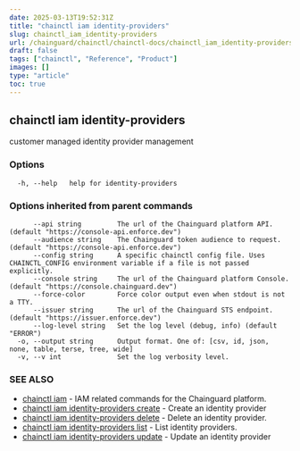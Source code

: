 ```yaml
---
date: 2025-03-13T19:52:31Z
title: "chainctl iam identity-providers"
slug: chainctl_iam_identity-providers
url: /chainguard/chainctl/chainctl-docs/chainctl_iam_identity-providers/
draft: false
tags: ["chainctl", "Reference", "Product"]
images: []
type: "article"
toc: true
---
```

## chainctl iam identity-providers

customer managed identity provider management

### Options

```
  -h, --help   help for identity-providers
```

### Options inherited from parent commands

```
      --api string         The url of the Chainguard platform API. (default "https://console-api.enforce.dev")
      --audience string    The Chainguard token audience to request. (default "https://console-api.enforce.dev")
      --config string      A specific chainctl config file. Uses CHAINCTL_CONFIG environment variable if a file is not passed explicitly.
      --console string     The url of the Chainguard platform Console. (default "https://console.chainguard.dev")
      --force-color        Force color output even when stdout is not a TTY.
      --issuer string      The url of the Chainguard STS endpoint. (default "https://issuer.enforce.dev")
      --log-level string   Set the log level (debug, info) (default "ERROR")
  -o, --output string      Output format. One of: [csv, id, json, none, table, terse, tree, wide]
  -v, --v int              Set the log verbosity level.
```

### SEE ALSO

* [chainctl iam](/chainguard/chainctl/chainctl-docs/chainctl_iam/)	 - IAM related commands for the Chainguard platform.
* [chainctl iam identity-providers create](/chainguard/chainctl/chainctl-docs/chainctl_iam_identity-providers_create/)	 - Create an identity provider
* [chainctl iam identity-providers delete](/chainguard/chainctl/chainctl-docs/chainctl_iam_identity-providers_delete/)	 - Delete an identity provider.
* [chainctl iam identity-providers list](/chainguard/chainctl/chainctl-docs/chainctl_iam_identity-providers_list/)	 - List identity providers.
* [chainctl iam identity-providers update](/chainguard/chainctl/chainctl-docs/chainctl_iam_identity-providers_update/)	 - Update an identity provider

